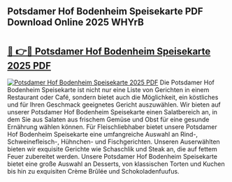 ## Potsdamer Hof Bodenheim Speisekarte PDF Download Online 2025 WHYrB

# <h2><a href="http://gcc7xwu.nevu.top/?p=Potsdamer+Hof+Bodenheim+Speisekarte">🔗 👉🔴 Potsdamer Hof Bodenheim Speisekarte 2025 PDF</a></h2>

[![Potsdamer Hof Bodenheim Speisekarte 2025 PDF](https://i.imgur.com/dBaPXMq.png)](http://gcc7xwu.nevu.top/?p=Potsdamer+Hof+Bodenheim+Speisekarte)
Die Potsdamer Hof Bodenheim Speisekarte ist nicht nur eine Liste von Gerichten in einem Restaurant oder Café, sondern bietet auch die Möglichkeit, ein köstliches und für Ihren Geschmack geeignetes Gericht auszuwählen. Wir bieten auf unserer Potsdamer Hof Bodenheim Speisekarte einen Salatbereich an, in dem Sie aus Salaten aus frischem Gemüse und Obst für eine gesunde Ernährung wählen können. Für Fleischliebhaber bietet unsere Potsdamer Hof Bodenheim Speisekarte eine umfangreiche Auswahl an Rind-, Schweinefleisch-, Hühnchen- und Fischgerichten. Unseren Auserwählten bieten wir exquisite Gerichte wie Schaschlik und Steak an, die auf fettem Feuer zubereitet werden. Unsere Potsdamer Hof Bodenheim Speisekarte bietet eine große Auswahl an Desserts, von klassischen Torten und Kuchen bis hin zu exquisiten Crème Brûlée und Schokoladenfuufus.
